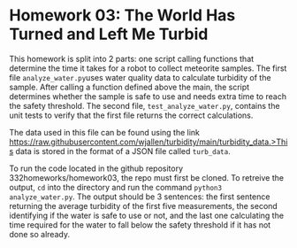 
# Homework 03: The World Has Turned and Left Me Turbid

This homework is split into 2 parts: one script calling functions that determine the time
it takes for a robot to collect meteorite samples. The first file `analyze_water.py`uses
water quality data to calculate turbidity of the sample. After calling a function defined
above the main, the script determines whether the sample is safe to use and needs extra time
to reach the safety threshold. The second file, `test_analyze_water.py`, contains the unit tests
to verify that the first file returns the correct calculations.

The data used in this file can be found using the link https://raw.githubusercontent.com/wjallen/turbidity/main/turbidity_data.>This data is stored in the format of a JSON file called `turb_data`.

To run the code located in the github repository 332homeworks/homework03, the repo must first be
cloned. To retreive the output, `cd` into the directory and run the command `python3 analyze_water.py`.
The output should be 3 sentences: the first sentence returning the average turbidity of the
first five measurements, the second identifying if the water is safe to use or not, and the last one
calculating the time required for the water to fall below the safety threshold if it has not done so already.

